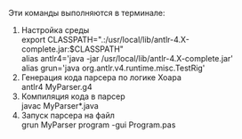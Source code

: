 Эти команды выполняются в терминале: <br>
1) Настройка среды <br>
export CLASSPATH=".:/usr/local/lib/antlr-4.X-complete.jar:$CLASSPATH" <br>
alias antlr4='java -jar /usr/local/lib/antlr-4.X-complete.jar' <br>
alias grun='java org.antlr.v4.runtime.misc.TestRig' <br>
2) Генерация кода парсера по логике Хоара <br>
antlr4 MyParser.g4  <br>
3) Компиляция кода в парсер <br>
javac MyParser*.java <br>
4) Запуск парсера на файл <br>
grun MyParser program -gui Program.pas <br>
